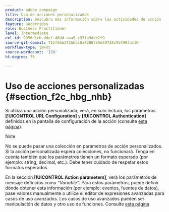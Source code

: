 ```yaml
---
product: adobe campaign
title: Uso de acciones personalizadas
description: Descubra más información sobre las actividades de acción
feature: Recorridos
role: Business Practitioner
level: Intermediate
exl-id: 9996d1eb-ddef-46dd-aaa9-c37fa9deb2f9
source-git-commit: 712f66b2715bac0af206755e59728c95499fa110
workflow-type: tm+mt
source-wordcount: '128'
ht-degree: 7%

---
```


# Uso de acciones personalizadas {#section_f2c_hbg_nhb}

Si utiliza una acción personalizada, verá, en solo lectura, los parámetros **[!UICONTROL URL Configuration]** y **[!UICONTROL Authentication]** definidos en la pantalla de configuración de la acción (consulte [esta página](../action/about-custom-action-configuration.md)).

>[!NOTE]
>
>No se puede pasar una colección en parámetros de acción personalizados. Si la acción personalizada espera colecciones, no funcionará. Tenga en cuenta también que los parámetros tienen un formato esperado (por ejemplo: string, decimal, etc.). Debe tener cuidado de respetar estos formatos esperados.

En la sección **[!UICONTROL Action parameters]**, verá los parámetros de mensaje definidos como _&quot;Variable&quot;_. Para estos parámetros, puede definir dónde obtener esta información (por ejemplo: eventos, fuentes de datos), pase valores manualmente o utilice el editor de expresiones avanzadas para casos de uso avanzados. Los casos de uso avanzados pueden ser manipulación de datos y otro uso de funciones. Consulte [esta página](../expression/expressionadvanced.md)
